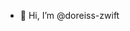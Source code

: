 - 👋 Hi, I’m @doreiss-zwift

<!---
doreiss-zwift/doreiss-zwift is a ✨ special ✨ repository because its `README.md` (this file) appears on your GitHub profile.
You can click the Preview link to take a look at your changes.
--->
